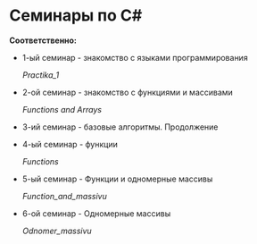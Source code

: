 # __Семинары по C#__

**Соответственно:**

   * 1-ый семинар - знакомство с языками программирования
   
      *Practika_1*

   * 2-ой семинар - знакомство с функциями и массивами
   
      *Functions and Arrays*
   
   * 3-ий семинар - базовые алгоритмы. Продолжение

   * 4-ый семинар - функции

      *Functions*

   * 5-ый семинар - Функции и одномерные массивы
  
      *Function_and_massivu*

   * 6-ой семинар - Одномерные массивы
  
      *Odnomer_massivu*